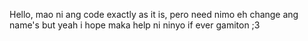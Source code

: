 Hello, mao ni ang code exactly as it is, pero need nimo eh change ang name's but yeah i hope maka help ni ninyo if ever gamiton ;3
